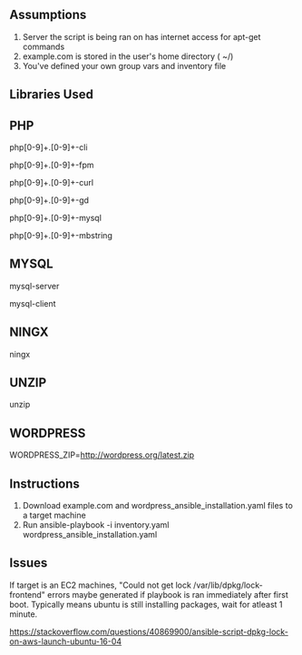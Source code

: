 Assumptions
------------
1. Server the script is being ran on has internet access for apt-get commands
2. example.com is stored in the user's home directory ( ~/)
3. You've defined your own group vars and inventory file

Libraries Used
--------------

PHP
-----
php[0-9]+.[0-9]+-cli 

php[0-9]+.[0-9]+-fpm 

php[0-9]+.[0-9]+-curl

php[0-9]+.[0-9]+-gd 

php[0-9]+.[0-9]+-mysql 

php[0-9]+.[0-9]+-mbstring


MYSQL
-----
mysql-server 

mysql-client

NINGX
-----
ningx

UNZIP
-----------

unzip

WORDPRESS
---------
WORDPRESS_ZIP=http://wordpress.org/latest.zip

Instructions
-------------
1. Download example.com and wordpress_ansible_installation.yaml files to a target machine
2. Run ansible-playbook -i inventory.yaml wordpress_ansible_installation.yaml

Issues
-------------
If target is an EC2 machines, "Could not get lock /var/lib/dpkg/lock-frontend" errors maybe
generated if playbook is ran immediately after first boot. Typically means ubuntu is still
installing packages, wait for atleast 1 minute.

https://stackoverflow.com/questions/40869900/ansible-script-dpkg-lock-on-aws-launch-ubuntu-16-04
